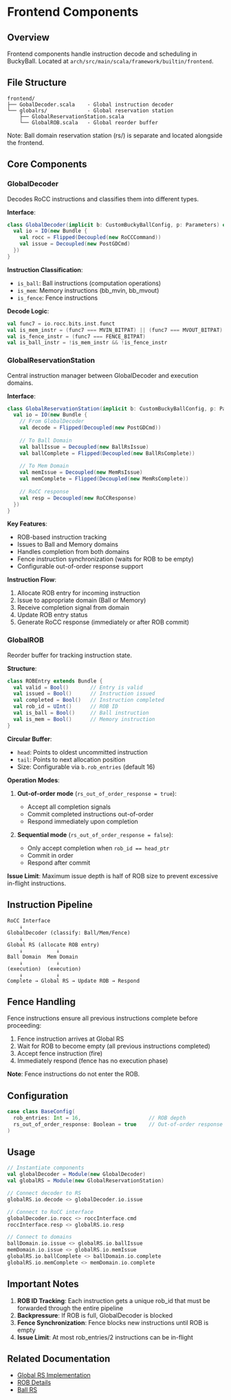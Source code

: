 # Frontend Components

## Overview

Frontend components handle instruction decode and scheduling in BuckyBall. Located at `arch/src/main/scala/framework/builtin/frontend`.

## File Structure

```
frontend/
├── GobalDecoder.scala    - Global instruction decoder
└── globalrs/             - Global reservation station
    ├── GlobalReservationStation.scala
    └── GlobalROB.scala   - Global reorder buffer
```

Note: Ball domain reservation station (rs/) is separate and located alongside the frontend.

## Core Components

### GlobalDecoder

Decodes RoCC instructions and classifies them into different types.

**Interface**:
```scala
class GlobalDecoder(implicit b: CustomBuckyBallConfig, p: Parameters) extends Module {
  val io = IO(new Bundle {
    val rocc = Flipped(Decoupled(new RoCCCommand))
    val issue = Decoupled(new PostGDCmd)
  })
}
```

**Instruction Classification**:
- `is_ball`: Ball instructions (computation operations)
- `is_mem`: Memory instructions (bb_mvin, bb_mvout)
- `is_fence`: Fence instructions

**Decode Logic**:
```scala
val func7 = io.rocc.bits.inst.funct
val is_mem_instr = (func7 === MVIN_BITPAT) || (func7 === MVOUT_BITPAT)
val is_fence_instr = (func7 === FENCE_BITPAT)
val is_ball_instr = !is_mem_instr && !is_fence_instr
```

### GlobalReservationStation

Central instruction manager between GlobalDecoder and execution domains.

**Interface**:
```scala
class GlobalReservationStation(implicit b: CustomBuckyBallConfig, p: Parameters) extends Module {
  val io = IO(new Bundle {
    // From GlobalDecoder
    val decode = Flipped(Decoupled(new PostGDCmd))
    
    // To Ball Domain
    val ballIssue = Decoupled(new BallRsIssue)
    val ballComplete = Flipped(Decoupled(new BallRsComplete))
    
    // To Mem Domain
    val memIssue = Decoupled(new MemRsIssue)
    val memComplete = Flipped(Decoupled(new MemRsComplete))
    
    // RoCC response
    val resp = Decoupled(new RoCCResponse)
  })
}
```

**Key Features**:
- ROB-based instruction tracking
- Issues to Ball and Memory domains
- Handles completion from both domains
- Fence instruction synchronization (waits for ROB to be empty)
- Configurable out-of-order response support

**Instruction Flow**:
1. Allocate ROB entry for incoming instruction
2. Issue to appropriate domain (Ball or Memory)
3. Receive completion signal from domain
4. Update ROB entry status
5. Generate RoCC response (immediately or after ROB commit)

### GlobalROB

Reorder buffer for tracking instruction state.

**Structure**:
```scala
class ROBEntry extends Bundle {
  val valid = Bool()       // Entry is valid
  val issued = Bool()      // Instruction issued
  val completed = Bool()   // Instruction completed
  val rob_id = UInt()      // ROB ID
  val is_ball = Bool()     // Ball instruction
  val is_mem = Bool()      // Memory instruction
}
```

**Circular Buffer**:
- `head`: Points to oldest uncommitted instruction
- `tail`: Points to next allocation position
- Size: Configurable via `b.rob_entries` (default 16)

**Operation Modes**:
1. **Out-of-order mode** (`rs_out_of_order_response = true`):
   - Accept all completion signals
   - Commit completed instructions out-of-order
   - Respond immediately upon completion

2. **Sequential mode** (`rs_out_of_order_response = false`):
   - Only accept completion when `rob_id == head_ptr`
   - Commit in order
   - Respond after commit

**Issue Limit**: Maximum issue depth is half of ROB size to prevent excessive in-flight instructions.

## Instruction Pipeline

```
RoCC Interface
    ↓
GlobalDecoder (classify: Ball/Mem/Fence)
    ↓
Global RS (allocate ROB entry)
    ↓           ↓
Ball Domain  Mem Domain
    ↓           ↓
(execution)  (execution)
    ↓           ↓
Complete → Global RS → Update ROB → Respond
```

## Fence Handling

Fence instructions ensure all previous instructions complete before proceeding:

1. Fence instruction arrives at Global RS
2. Wait for ROB to become empty (all previous instructions completed)
3. Accept fence instruction (fire)
4. Immediately respond (fence has no execution phase)

**Note**: Fence instructions do not enter the ROB.

## Configuration

```scala
case class BaseConfig(
  rob_entries: Int = 16,                      // ROB depth
  rs_out_of_order_response: Boolean = true    // Out-of-order response
)
```

## Usage

```scala
// Instantiate components
val globalDecoder = Module(new GlobalDecoder)
val globalRS = Module(new GlobalReservationStation)

// Connect decoder to RS
globalRS.io.decode <> globalDecoder.io.issue

// Connect to RoCC interface
globalDecoder.io.rocc <> roccInterface.cmd
roccInterface.resp <> globalRS.io.resp

// Connect to domains
ballDomain.io.issue <> globalRS.io.ballIssue
memDomain.io.issue <> globalRS.io.memIssue
globalRS.io.ballComplete <> ballDomain.io.complete
globalRS.io.memComplete <> memDomain.io.complete
```

## Important Notes

1. **ROB ID Tracking**: Each instruction gets a unique rob_id that must be forwarded through the entire pipeline
2. **Backpressure**: If ROB is full, GlobalDecoder is blocked
3. **Fence Synchronization**: Fence blocks new instructions until ROB is empty
4. **Issue Limit**: At most rob_entries/2 instructions can be in-flight

## Related Documentation

- [Global RS Implementation](globalrs/README.md)
- [ROB Details](globalrs/GlobalROB.scala)
- [Ball RS](../rs/README.md)
